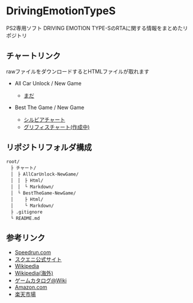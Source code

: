 # DrivingEmotionTypeS
PS2専用ソフト DRIVING EMOTION TYPE-SのRTAに関する情報をまとめたリポジトリ

## チャートリンク

rawファイルをダウンロードするとHTMLファイルが取れます

- All Car Unlock / New Game
  - [まだ](https://www.google.co.jp/ "まだ")

- Best The Game / New Game
  - [シルビアチャート](https://github.com/aster12587/DrivingEmotionTypeS/blob/main/%E3%83%81%E3%83%A3%E3%83%BC%E3%83%88/BestTheGame-NewGame/Html/%E3%82%B7%E3%83%AB%E3%83%93%E3%82%A2%E3%83%81%E3%83%A3%E3%83%BC%E3%83%88.html "シルビアチャート.html")
  - [グリフィスチャート(作成中)](https://www.google.co.jp/ "まだ")

## リポジトリフォルダ構成

``` code
root/
　├ チャート/
　│　├ AllCarUnlock-NewGame/
　│　│　├ Html/
　│　│　└ Markdown/
　│　└ BestTheGame-NewGame/
　│　　 ├ Html/
　│　　 └ Markdown/
　├ .gitignore
　└ README.md
```

## 参考リンク

- [Speedrun.com](https://www.speedrun.com/DRIVING_EMOTION_TYPES)
- [スクエニ公式サイト](https://www.jp.square-enix.com/game/detail/types/)
- [Wikipedia](https://ja.wikipedia.org/wiki/DRIVING_EMOTION_TYPE-S)
- [Wikipedia(海外)](https://en.wikipedia.org/wiki/Driving_Emotion_Type-S)
- [ゲームカタログ@Wiki](https://w.atwiki.jp/gcmatome/pages/2812.html)
- [Amazon.com](https://www.amazon.co.jp/%E3%82%B9%E3%82%AF%E3%82%A6%E3%82%A7%E3%82%A2%E3%83%BB%E3%82%A8%E3%83%8B%E3%83%83%E3%82%AF%E3%82%B9-SQUARE-ENIX-DRIVING-EMOTION/dp/B00005OVV3)
- [楽天市場](https://search.rakuten.co.jp/search/mall/DRIVING+EMOTION+TYPE%EF%BC%8DS+PS2/)

